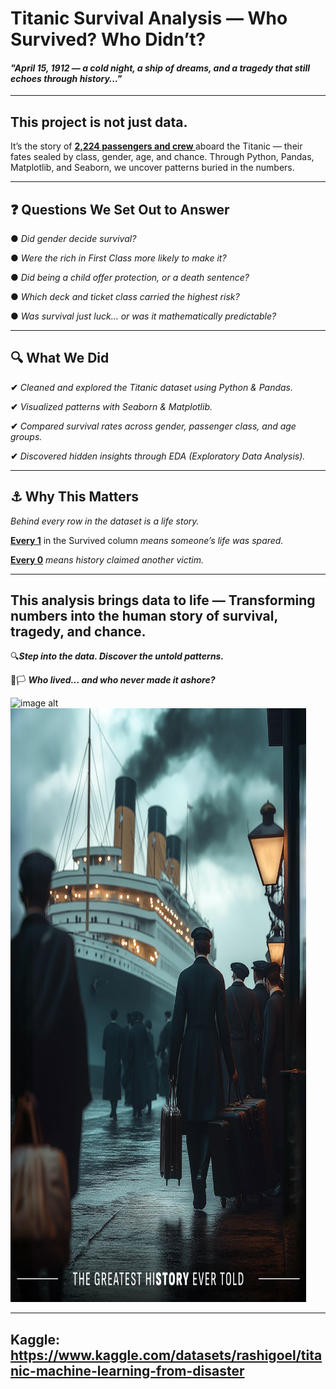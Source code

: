   #                                                              Titanic Survival Analysis — Who Survived? Who Didn’t?
 #### *"April 15, 1912 — a cold night, a ship of dreams, and a tragedy that still echoes through history…"*
_________________

## **This project is not just data.**
It’s the story of **<ins> 2,224 passengers and crew </ins>** aboard the Titanic — their fates sealed by class, gender, age, and chance.
Through Python, Pandas, Matplotlib, and Seaborn, we uncover patterns buried in the numbers.
________________________

## ❓ **Questions We Set Out to Answer**

● *Did gender decide survival?*

● *Were the rich in First Class more likely to make it?*

● *Did being a child offer protection, or a death sentence?*

● *Which deck and ticket class carried the highest risk?*

● *Was survival just luck… or was it mathematically predictable?*
_____________________

## **🔍 What We Did**

**✔**  *Cleaned and explored the Titanic dataset using Python & Pandas.*

**✔** *Visualized patterns with Seaborn & Matplotlib.*

**✔** *Compared survival rates across gender, passenger class, and age groups.*

**✔** *Discovered hidden insights through EDA (Exploratory Data Analysis).*
____________________________

## **⚓ Why This Matters**

*Behind every row in the dataset is a life story.*

**<ins>Every 1</ins>** in the Survived column *means someone’s life was spared.*

**<ins>Every 0</ins>** *means history claimed another victim.*
________________

## **This analysis brings data to life — Transforming numbers into the human story of survival, tragedy, and chance.**

🔍***Step into the data. Discover the untold patterns.***

🏴🏳️ ***Who lived… and who never made it ashore?***

![image alt](https://github.com/Andrew192100099/Titanic_Dataset_Analysis/blob/main/Images/Titanic%20Disaster.jpg) 
<img src="https://github.com/Andrew192100099/Titanic-Analysis/blob/main/Images/Titanic%20Story.jpg" alt="Titanic Analysis" width="473" height="950">
______

## **Kaggle:** https://www.kaggle.com/datasets/rashigoel/titanic-machine-learning-from-disaster

